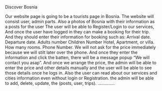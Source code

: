 Discover Bosnia

Our website page is going to be a tourists page in Bosnia.
The website will consist user, admin parts.
Also a photos of Bosnia with their information as a posts for the user 
The user will be able to Register/Login to our services, And once the user have logged in they can make  a booking for their trip.
And they should enter their information for booking such as:
Arrival date.
Departure date.
Adults number
Children Number
Hotel, Apartment, or villa.
How many rooms.
Phone Number.
We will not ask for the price immediately because we will stilt  later over the phone.
And once they enter the information and click  the batten, there will be a message popup “We will contact you asap”.
And once we arrange the price, the admin will be able to enter the price and other details manually and the user will be able to see those details once he logs in.
Also the user can read about our services and cities information even without login or Registration.
the admin will be able to add, delete, update, the (posts, user, trips).
..............


